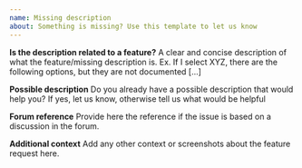 ```yaml
---
name: Missing description
about: Something is missing? Use this template to let us know 
---
```


**Is the description related to a feature?**
A clear and concise description of what the feature/missing description is. Ex. If I select XYZ, there are the following options, but they are not documented [...]

**Possible description**
Do you already have a possible description that would help you? If yes, let us know, otherwise tell us what would be helpful

**Forum reference**
Provide here the reference if the issue is based on a discussion in the forum.

**Additional context**
Add any other context or screenshots about the feature request here.
